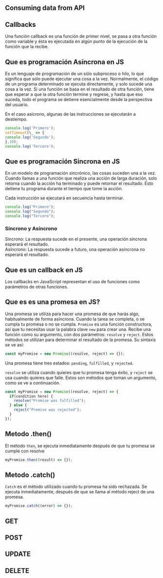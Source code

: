 ## Consuming data from API

## Callbacks

Una función callback es una función de primer nivel, se pasa a otra función como variable y ésta es ejecutada en algún punto de la ejecución de la función que la recibe.

## Que es programación Asíncrona en JS

Es un lenguaje de programación de un sólo subproceso o hilo, lo que significa que sólo puede ejecutar una cosa a la vez.
Normalmente, el código de un programa determinado se ejecuta directamente, y solo sucede una cosa a la vez. Si una función se basa en el resultado de otra función, tiene que esperar a que la otra función termine y regrese, y hasta que eso suceda, todo el programa se detiene esencialmente desde la perspectiva del usuario.

En el caso asícrono, algunas de las instrucciones se ejecutarán a destiempo.

```js
console.log('Primero');
setTimeout(\_ => {
console.log('Segundo');
},10);
console.log('Tercero');
```

## Que es programación Sincrona en JS

En un modelo de programación sincrónico, las cosas suceden una a la vez. Cuando llamas a una función que realiza una acción de larga duración, solo retorna cuando la acción ha terminado y puede retornar el resultado. Esto detiene tu programa durante el tiempo que tome la acción.

Cada instrucción se ejecutará en secuencia hasta terminar.

```js
console.log("Primero");
console.log("Segundo");
console.log("Tercero");
```

### Síncrono y Asíncrono

Síncrono: La respuesta sucede en el presente, una operación síncrona esperará el resultado.  
Asíncrono: La respuesta sucede a futuro, una operación asíncrona no esperará el resultado.

## Que es un callback en JS

Los callbacks en JavaScript representan el uso de funciones como parámetros de otras funciones.

## Que es es una promesa en JS?

Una promesa se utiliza para hacer una promesa de que harás algo, habitualmente de forma asíncrona. Cuando la tarea se completa, o se cumpla tu promesa o no se cumpla. `Promise` es una función constructora, así que tu necesitas usar la palabra clave `new` para crear una. Recibe una función como su argumento, con dos parámetros: `resolve` y `reject`. Estos métodos se utilizan para determinar el resultado de la promesa. Su sintaxis se ve así:

```js
const myPromise = new Promise((resolve, reject) => {});
```

Una promesa tiene tres estados: `pending`, `fulfilled`, y `rejected`.

`resolve` se utiliza cuando quieres que tu promesa tenga éxito, y `reject` se usa cuando quieres que falle. Estos son métodos que toman un argumento, como se ve a continuación.

```js
const myPromise = new Promise((resolve, reject) => {
  if(condition here) {
    resolve("Promise was fulfilled");
  } else {
    reject("Promise was rejected");
  }
});
```

## Metodo .then()

El método `then`, se ejecuta inmediatamente después de que tu promesa se cumple con resolve

```js
myPromise.then((result) => {});
```

## Metodo .catch()

`Catch` es el método utilizado cuando tu promesa ha sido rechazada. Se ejecuta inmediatamente, después de que se llama al método reject de una promesa.

```js
myPromise.catch((error) => {});
```

## GET

## POST

## UPDATE

## DELETE
